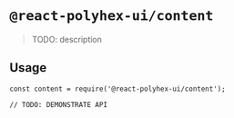 # `@react-polyhex-ui/content`

> TODO: description

## Usage

```
const content = require('@react-polyhex-ui/content');

// TODO: DEMONSTRATE API
```

